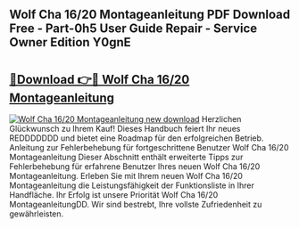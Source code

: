 ## Wolf Cha 16/20 Montageanleitung PDF Download Free - Part-0h5 User Guide Repair - Service Owner Edition Y0gnE

# <h2><a href="http://df79wkj.blite.top/?on=Wolf+Cha+16%2f20+Montageanleitung">🔗Download 👉🔴 Wolf Cha 16/20 Montageanleitung</a></h2>

[![Wolf Cha 16/20 Montageanleitung new download](https://i.imgur.com/lujVjoI.png)](http://df79wkj.blite.top/?on=Wolf+Cha+16%2f20+Montageanleitung)
Herzlichen Glückwunsch zu Ihrem Kauf! Dieses Handbuch feiert Ihr neues REDDDDDDD und bietet eine Roadmap für den erfolgreichen Betrieb. Anleitung zur Fehlerbehebung für fortgeschrittene Benutzer Wolf Cha 16/20 Montageanleitung Dieser Abschnitt enthält erweiterte Tipps zur Fehlerbehebung für erfahrene Benutzer Ihres neuen Wolf Cha 16/20 Montageanleitung. Erleben Sie mit Ihrem neuen Wolf Cha 16/20 Montageanleitung die Leistungsfähigkeit der Funktionsliste in Ihrer Handfläche. Ihr Erfolg ist unsere Priorität Wolf Cha 16/20 MontageanleitungDD. Wir sind bestrebt, Ihre vollste Zufriedenheit zu gewährleisten.
